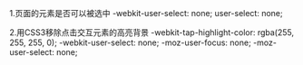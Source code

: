 1.页面的元素是否可以被选中 
-webkit-user-select: none;
user-select: none;

2.用CSS3移除点击交互元素的高亮背景
-webkit-tap-highlight-color: rgba(255, 255, 255, 0);
-webkit-user-select: none;
-moz-user-focus: none;
-moz-user-select: none;